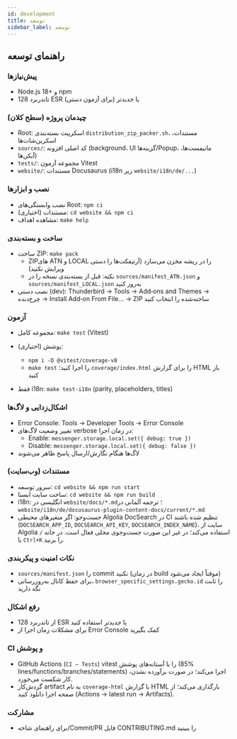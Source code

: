```yaml
---
id: development
title: توسعه
sidebar_label: توسعه
---
```


## راهنمای توسعه

### پیش‌نیازها

- Node.js 18+ و npm
- تاندربرد 128 ESR یا جدیدتر (برای آزمون دستی)

### چیدمان پروژه (سطح کلان)

- Root: اسکریپت بسته‌بندی `distribution_zip_packer.sh`، مستندات، اسکرین‌شات‌ها
- `sources/`: کد اصلی افزونه (background، UI گزینه‌ها/Popup، مانیفست‌ها، آیکن‌ها)
- `tests/`: مجموعه آزمون Vitest
- `website/`: مستندات Docusaurus (i18n زیر `website/i18n/de/...`)

### نصب و ابزارها

- نصب وابستگی‌های Root: `npm ci`
- مستندات (اختیاری): `cd website && npm ci`
- مشاهده اهداف: `make help`

### ساخت و بسته‌بندی

- ساخت ZIP: `make pack`
  - ZIPهای ATN و LOCAL را در ریشه مخزن می‌سازد (آرتیفکت‌ها را دستی ویرایش نکنید)
  - نکته: قبل از بسته‌بندی نسخه را در `sources/manifest_ATN.json` و `sources/manifest_LOCAL.json` به‌روز کنید
- نصب دستی (dev): Thunderbird → Tools → Add‑ons and Themes → چرخ‌دنده → Install Add‑on From File… → ZIP ساخته‌شده را انتخاب کنید

### آزمون

- مجموعه کامل: `make test` (Vitest)
- پوشش (اختیاری):
  - `npm i -D @vitest/coverage-v8`
  - `make test` را اجرا کنید؛ `coverage/index.html` را برای گزارش HTML باز کنید

- فقط i18n: `make test-i18n` (parity, placeholders, titles)

### اشکال‌زدایی و لاگ‌ها

- Error Console: Tools → Developer Tools → Error Console
- تغییر وضعیت لاگ‌های verbose در زمان اجرا:
  - Enable: `messenger.storage.local.set({ debug: true })`
  - Disable: `messenger.storage.local.set({ debug: false })`
- لاگ‌ها هنگام نگارش/ارسال پاسخ ظاهر می‌شوند

### مستندات (وب‌سایت)

- سرور توسعه: `cd website && npm run start`
- ساخت سایت ایستا: `cd website && npm run build`
- i18n: انگلیسی در `website/docs/*.md`؛ ترجمه آلمانی در `website/i18n/de/docusaurus-plugin-content-docs/current/*.md`
- جست‌وجو: اگر متغیرهای محیطی Algolia DocSearch در CI تنظیم شده باشند (`DOCSEARCH_APP_ID`, `DOCSEARCH_API_KEY`, `DOCSEARCH_INDEX_NAME`)، سایت از Algolia استفاده می‌کند؛ در غیر این صورت جست‌وجوی محلی فعال است. در خانه `/` یا `Ctrl+K` را بزنید.

### نکات امنیت و پیکربندی

- `sources/manifest.json` را commit نکنید (در زمان build موقتاً ایجاد می‌شود)
- برای حفظ کانال به‌روزرسانی، `browser_specific_settings.gecko.id` را ثابت نگه دارید

### رفع اشکال

- از تاندربرد 128 ESR یا جدیدتر استفاده کنید
- برای مشکلات زمان اجرا از Error Console کمک بگیرید

### CI و پوشش

- GitHub Actions (`CI — Tests`) vitest را با آستانه‌های پوشش (85% lines/functions/branches/statements) اجرا می‌کند؛ در صورت برآورده نشدن، کار شکست می‌خورد.
- گردش‌کار artifact به نام `coverage-html` با گزارش HTML بارگذاری می‌کند؛ از صفحه اجرا دانلود کنید (Actions → latest run → Artifacts).

### مشارکت

- برای راهنمای شاخه/Commit/PR فایل CONTRIBUTING.md را ببینید

